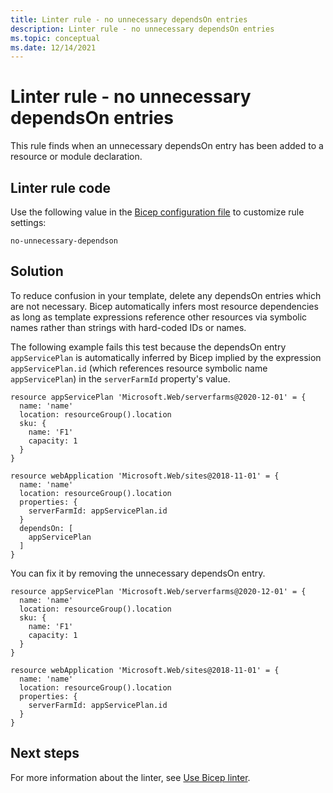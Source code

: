 ```yaml
---
title: Linter rule - no unnecessary dependsOn entries
description: Linter rule - no unnecessary dependsOn entries
ms.topic: conceptual
ms.date: 12/14/2021
---
```


# Linter rule - no unnecessary dependsOn entries

This rule finds when an unnecessary dependsOn entry has been added to a resource or module declaration.

## Linter rule code

Use the following value in the [Bicep configuration file](bicep-config-linter.md) to customize rule settings:

`no-unnecessary-dependson`

## Solution

To reduce confusion in your template, delete any dependsOn entries which are not necessary.  Bicep automatically infers most resource dependencies as long as template expressions reference other resources via symbolic names rather than strings with hard-coded IDs or names.

The following example fails this test because the dependsOn entry `appServicePlan` is automatically inferred by Bicep implied by the expression `appServicePlan.id` (which references resource symbolic name `appServicePlan`) in the `serverFarmId` property's value.

```bicep
resource appServicePlan 'Microsoft.Web/serverfarms@2020-12-01' = {
  name: 'name'
  location: resourceGroup().location
  sku: {
    name: 'F1'
    capacity: 1
  }
}

resource webApplication 'Microsoft.Web/sites@2018-11-01' = {
  name: 'name'
  location: resourceGroup().location
  properties: {
    serverFarmId: appServicePlan.id
  }
  dependsOn: [
    appServicePlan
  ]
}
```

You can fix it by removing the unnecessary dependsOn entry.

```bicep
resource appServicePlan 'Microsoft.Web/serverfarms@2020-12-01' = {
  name: 'name'
  location: resourceGroup().location
  sku: {
    name: 'F1'
    capacity: 1
  }
}

resource webApplication 'Microsoft.Web/sites@2018-11-01' = {
  name: 'name'
  location: resourceGroup().location
  properties: {
    serverFarmId: appServicePlan.id
  }
}
```

## Next steps

For more information about the linter, see [Use Bicep linter](./linter.md).
